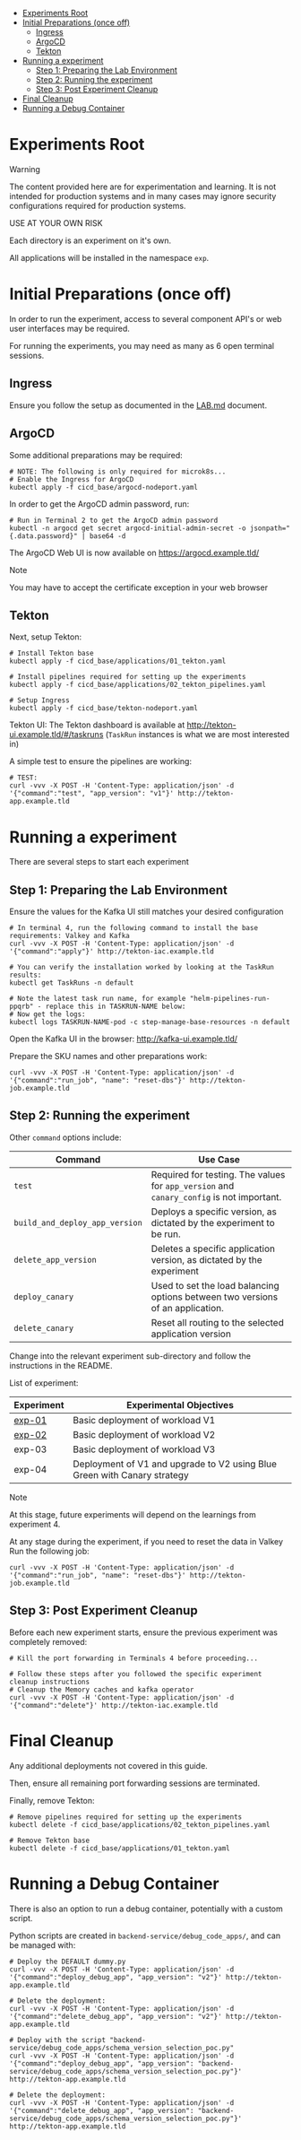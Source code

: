 
- [Experiments Root](#experiments-root)
- [Initial Preparations (once off)](#initial-preparations-once-off)
  - [Ingress](#ingress)
  - [ArgoCD](#argocd)
  - [Tekton](#tekton)
- [Running a experiment](#running-a-experiment)
  - [Step 1: Preparing the Lab Environment](#step-1-preparing-the-lab-environment)
  - [Step 2: Running the experiment](#step-2-running-the-experiment)
  - [Step 3: Post Experiment Cleanup](#step-3-post-experiment-cleanup)
- [Final Cleanup](#final-cleanup)
- [Running a Debug Container](#running-a-debug-container)


# Experiments Root

> [!WARNING]
> The content provided here are for experimentation and learning. It is not intended for production systems and in many cases may ignore security configurations required for production systems.
>
> USE AT YOUR OWN RISK

Each directory is an experiment on it's own.

All applications will be installed in the namespace `exp`.

# Initial Preparations (once off)

In order to run the experiment, access to several component API's or web user interfaces may be required.

For running the experiments, you may need as many as 6 open terminal sessions.

## Ingress

Ensure you follow the setup as documented in the [LAB.md](../LAB.md) document.

## ArgoCD

Some additional preparations may be required:

```shell
# NOTE: The following is only required for microk8s...
# Enable the Ingress for ArgoCD 
kubectl apply -f cicd_base/argocd-nodeport.yaml
```

In order to get the ArgoCD admin password, run:

```shell
# Run in Terminal 2 to get the ArgoCD admin password
kubectl -n argocd get secret argocd-initial-admin-secret -o jsonpath="{.data.password}" | base64 -d
```

The ArgoCD Web UI is now available on https://argocd.example.tld/

> [!NOTE]
> You may have to accept the certificate exception in your web browser

## Tekton

Next, setup Tekton:

```shell
# Install Tekton base
kubectl apply -f cicd_base/applications/01_tekton.yaml

# Install pipelines required for setting up the experiments
kubectl apply -f cicd_base/applications/02_tekton_pipelines.yaml

# Setup Ingress
kubectl apply -f cicd_base/tekton-nodeport.yaml
```

Tekton UI: The Tekton dashboard is available at http://tekton-ui.example.tld/#/taskruns (`TaskRun` instances is what we are most interested in)

A simple test to ensure the pipelines are working:

```shell
# TEST:
curl -vvv -X POST -H 'Content-Type: application/json' -d '{"command":"test", "app_version": "v1"}' http://tekton-app.example.tld
```

# Running a experiment

There are several steps to start each experiment

## Step 1: Preparing the Lab Environment

Ensure the values for the Kafka UI still matches your desired configuration

```shell
# In terminal 4, run the following command to install the base requirements: Valkey and Kafka
curl -vvv -X POST -H 'Content-Type: application/json' -d '{"command":"apply"}' http://tekton-iac.example.tld

# You can verify the installation worked by looking at the TaskRun results:
kubectl get TaskRuns -n default                                                       

# Note the latest task run name, for example "helm-pipelines-run-ppqrb" - replace this in TASKRUN-NAME below: 
# Now get the logs:
kubectl logs TASKRUN-NAME-pod -c step-manage-base-resources -n default
```

Open the Kafka UI in the browser: http://kafka-ui.example.tld/

Prepare the SKU names and other preparations work:

```shell
curl -vvv -X POST -H 'Content-Type: application/json' -d '{"command":"run_job", "name": "reset-dbs"}' http://tekton-job.example.tld
```

## Step 2: Running the experiment

Other `command` options include:

| Command                        | Use Case                                                                                 |
| ------------------------------ | ---------------------------------------------------------------------------------------- |
| `test`                         | Required for testing. The values for `app_version` and `canary_config` is not important. |
| `build_and_deploy_app_version` | Deploys a specific version, as dictated by the experiment to be run.                     |
| `delete_app_version`           | Deletes a specific application version, as dictated by the experiment                    |
| `deploy_canary`                | Used to set the load balancing options between two versions of an application.           |
| `delete_canary`                | Reset all routing to the selected application version                                    |

Change into the relevant experiment sub-directory and follow the instructions in the README.

List of experiment:

| Experiment                   | Experimental Objectives                                                  |
| ---------------------------- | ------------------------------------------------------------------------ |
| [exp-01](./exp-01/README.md) | Basic deployment of workload V1                                          |
| [exp-02](./exp-02/README.md) | Basic deployment of workload V2                                          |
| exp-03                       | Basic deployment of workload V3                                          |
| exp-04                       | Deployment of V1 and upgrade to V2 using Blue Green with Canary strategy |

> [!NOTE]
> At this stage, future experiments will depend on the learnings from experiment 4.

At any stage during the experiment, if you need to reset the data in Valkey Run the following job:

```shell
curl -vvv -X POST -H 'Content-Type: application/json' -d '{"command":"run_job", "name": "reset-dbs"}' http://tekton-job.example.tld
```

## Step 3: Post Experiment Cleanup

Before each new experiment starts, ensure the previous experiment was completely removed:

```shell
# Kill the port forwarding in Terminals 4 before proceeding...

# Follow these steps after you followed the specific experiment cleanup instructions
# Cleanup the Memory caches and kafka operator
curl -vvv -X POST -H 'Content-Type: application/json' -d '{"command":"delete"}' http://tekton-iac.example.tld
```

# Final Cleanup

Any additional deployments not covered in this guide.

Then, ensure all remaining port forwarding sessions are terminated.

Finally, remove Tekton:

```shell
# Remove pipelines required for setting up the experiments
kubectl delete -f cicd_base/applications/02_tekton_pipelines.yaml

# Remove Tekton base
kubectl delete -f cicd_base/applications/01_tekton.yaml
```

# Running a Debug Container

There is also an option to run a debug container, potentially with a custom script.

Python scripts are created in `backend-service/debug_code_apps/`, and can be managed with:

```shell
# Deploy the DEFAULT dummy.py
curl -vvv -X POST -H 'Content-Type: application/json' -d '{"command":"deploy_debug_app", "app_version": "v2"}' http://tekton-app.example.tld

# Delete the deployment:
curl -vvv -X POST -H 'Content-Type: application/json' -d '{"command":"delete_debug_app", "app_version": "v2"}' http://tekton-app.example.tld

# Deploy with the script "backend-service/debug_code_apps/schema_version_selection_poc.py"
curl -vvv -X POST -H 'Content-Type: application/json' -d '{"command":"deploy_debug_app", "app_version": "backend-service/debug_code_apps/schema_version_selection_poc.py"}' http://tekton-app.example.tld

# Delete the deployment:
curl -vvv -X POST -H 'Content-Type: application/json' -d '{"command":"delete_debug_app", "app_version": "backend-service/debug_code_apps/schema_version_selection_poc.py"}' http://tekton-app.example.tld
```


